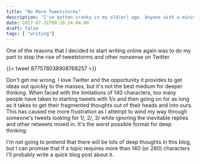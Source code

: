```yaml
---
title: "No More Tweetstorms"
description: "I've gotten cranky in my old(er) age. Anyone with a minimal understanding of technology can create their own blog and do their part to stop the rise of tweetstorms."
date: 2017-07-31T09:20:24-04:00
draft: false
tags: [ "writing"]
---
```


One of the reasons that I decided to start writing online again was to do my part to stop the rise of tweetstorms and other nonsense on Twitter.

{{< tweet 877578038908768257 >}}

Don't get me wrong. I love Twitter and the opportunity it provides to get ideas out quickly to the masses, but it's not the best medium for deeper thinking. When faced with the limitations of 140 characters, too many people have taken to starting tweets with 1/x and then going on for as long as it takes to get their fragmented thoughts out of their heads and into ours. This has caused me more frustration as I attempt to wind my way through someone's tweets looking for 1/, 2/, 3/ while ignoring the inevitable replies and other retweets mixed in. It's the worst possible format for deep thinking.

I'm not going to pretend that there will be lots of deep thoughts in this blog, but I can promise that if a topic requires more than 140 (or 280) characters I'll probably write a quick blog post about it.